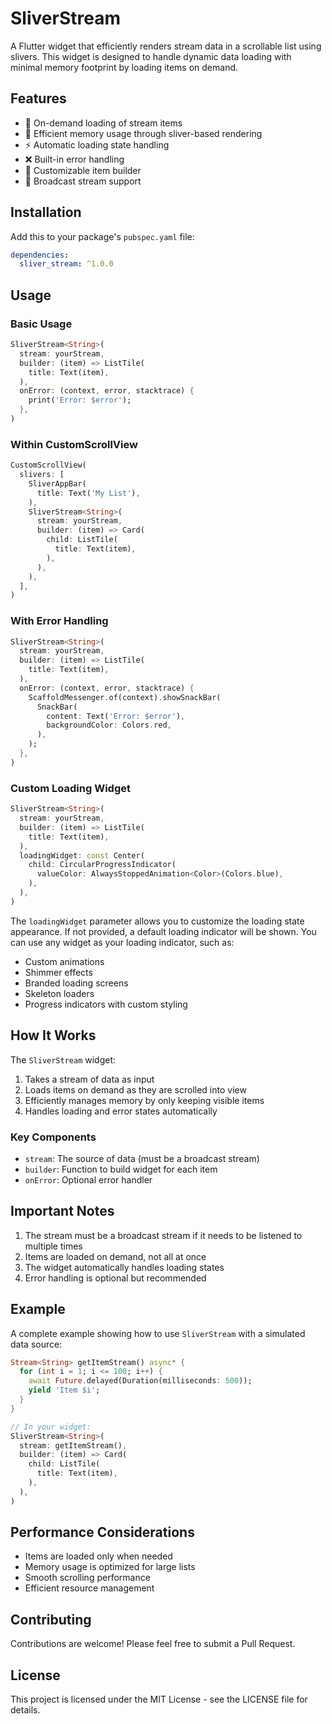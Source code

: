 # SliverStream

A Flutter widget that efficiently renders stream data in a scrollable list using slivers. This widget is designed to handle dynamic data loading with minimal memory footprint by loading items on demand.

## Features

- 🔄 On-demand loading of stream items
- 📱 Efficient memory usage through sliver-based rendering
- ⚡ Automatic loading state handling
- ❌ Built-in error handling
- 🎨 Customizable item builder
- 🔄 Broadcast stream support

## Installation

Add this to your package's `pubspec.yaml` file:

```yaml
dependencies:
  sliver_stream: ^1.0.0
```

## Usage

### Basic Usage

```dart
SliverStream<String>(
  stream: yourStream,
  builder: (item) => ListTile(
    title: Text(item),
  ),
  onError: (context, error, stacktrace) {
    print('Error: $error');
  },
)
```

### Within CustomScrollView

```dart
CustomScrollView(
  slivers: [
    SliverAppBar(
      title: Text('My List'),
    ),
    SliverStream<String>(
      stream: yourStream,
      builder: (item) => Card(
        child: ListTile(
          title: Text(item),
        ),
      ),
    ),
  ],
)
```

### With Error Handling

```dart
SliverStream<String>(
  stream: yourStream,
  builder: (item) => ListTile(
    title: Text(item),
  ),
  onError: (context, error, stacktrace) {
    ScaffoldMessenger.of(context).showSnackBar(
      SnackBar(
        content: Text('Error: $error'),
        backgroundColor: Colors.red,
      ),
    );
  },
)
```

### Custom Loading Widget

```dart
SliverStream<String>(
  stream: yourStream,
  builder: (item) => ListTile(
    title: Text(item),
  ),
  loadingWidget: const Center(
    child: CircularProgressIndicator(
      valueColor: AlwaysStoppedAnimation<Color>(Colors.blue),
    ),
  ),
)
```

The `loadingWidget` parameter allows you to customize the loading state appearance. If not provided, a default loading indicator will be shown. You can use any widget as your loading indicator, such as:

- Custom animations
- Shimmer effects
- Branded loading screens
- Skeleton loaders
- Progress indicators with custom styling

## How It Works

The `SliverStream` widget:
1. Takes a stream of data as input
2. Loads items on demand as they are scrolled into view
3. Efficiently manages memory by only keeping visible items
4. Handles loading and error states automatically

### Key Components

- `stream`: The source of data (must be a broadcast stream)
- `builder`: Function to build widget for each item
- `onError`: Optional error handler

## Important Notes

1. The stream must be a broadcast stream if it needs to be listened to multiple times
2. Items are loaded on demand, not all at once
3. The widget automatically handles loading states
4. Error handling is optional but recommended

## Example

A complete example showing how to use `SliverStream` with a simulated data source:

```dart
Stream<String> getItemStream() async* {
  for (int i = 1; i <= 100; i++) {
    await Future.delayed(Duration(milliseconds: 500));
    yield 'Item $i';
  }
}

// In your widget:
SliverStream<String>(
  stream: getItemStream(),
  builder: (item) => Card(
    child: ListTile(
      title: Text(item),
    ),
  ),
)
```

## Performance Considerations

- Items are loaded only when needed
- Memory usage is optimized for large lists
- Smooth scrolling performance
- Efficient resource management

## Contributing

Contributions are welcome! Please feel free to submit a Pull Request.

## License

This project is licensed under the MIT License - see the LICENSE file for details.

